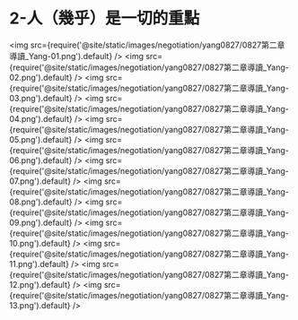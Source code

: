 # 2-人（幾乎）是一切的重點

<img src={require('@site/static/images/negotiation/yang0827/0827第二章導讀_Yang-01.png').default} />
<img src={require('@site/static/images/negotiation/yang0827/0827第二章導讀_Yang-02.png').default} />
<img src={require('@site/static/images/negotiation/yang0827/0827第二章導讀_Yang-03.png').default} />
<img src={require('@site/static/images/negotiation/yang0827/0827第二章導讀_Yang-04.png').default} />
<img src={require('@site/static/images/negotiation/yang0827/0827第二章導讀_Yang-05.png').default} />
<img src={require('@site/static/images/negotiation/yang0827/0827第二章導讀_Yang-06.png').default} />
<img src={require('@site/static/images/negotiation/yang0827/0827第二章導讀_Yang-07.png').default} />
<img src={require('@site/static/images/negotiation/yang0827/0827第二章導讀_Yang-08.png').default} />
<img src={require('@site/static/images/negotiation/yang0827/0827第二章導讀_Yang-09.png').default} />
<img src={require('@site/static/images/negotiation/yang0827/0827第二章導讀_Yang-10.png').default} />
<img src={require('@site/static/images/negotiation/yang0827/0827第二章導讀_Yang-11.png').default} />
<img src={require('@site/static/images/negotiation/yang0827/0827第二章導讀_Yang-12.png').default} />
<img src={require('@site/static/images/negotiation/yang0827/0827第二章導讀_Yang-13.png').default} />